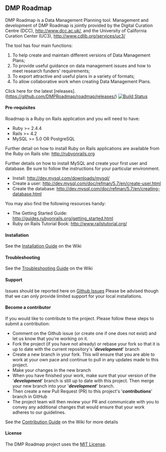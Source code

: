 ## DMP Roadmap

DMP Roadmap is a Data Management Planning tool. Management and development of DMP Roadmap is jointly provided by the Digital Curation Centre (DCC), http://www.dcc.ac.uk/, and the University of California Curation Center (UC3), http://www.cdlib.org/services/uc3/

The tool has four main functions:

1. To help create and maintain different versions of Data Management Plans;
2. To provide useful guidance on data management issues and how to meet research funders' requirements;
3. To export attractive and useful plans in a variety of formats;
4. To allow collaborative work when creating Data Management Plans.

Click here for the latest [releases].(https://github.com/DMPRoadmap/roadmap/releases/)
[![Build Status](https://travis-ci.org/DMPRoadmap/roadmap.svg)](https://travis-ci.org/DMPRoadmap/roadmap)

#### Pre-requisites
Roadmap is a Ruby on Rails application and you will need to have:
* Ruby >= 2.4.4
* Rails >= 4.2
* MySQL >= 5.0 OR PostgreSQL

Further detail on how to install Ruby on Rails applications are available from the Ruby on Rails site: http://rubyonrails.org

Further details on how to install MySQL and create your first user and database. Be sure to follow the instructions for your particular environment.
* Install: http://dev.mysql.com/downloads/mysql/
* Create a user: http://dev.mysql.com/doc/refman/5.7/en/create-user.html
* Create the database: http://dev.mysql.com/doc/refman/5.7/en/creating-database.html

You may also find the following resources handy:

* The Getting Started Guide: http://guides.rubyonrails.org/getting_started.html
* Ruby on Rails Tutorial Book: http://www.railstutorial.org/

#### Installation
See the [Installation Guide](https://github.com/DMPRoadmap/roadmap/wiki/Installation) on the Wiki

#### Troubleshooting
See the [Troubleshooting Guide](https://github.com/DMPRoadmap/roadmap/wiki/Troubleshooting) on the Wiki

#### Support
Issues should be reported here on [Github Issues](https://github.com/DMPRoadmap/roadmap/issues)
Please be advised though that we can only provide limited support for your local installations.

#### Become a contributor
If you would like to contribute to the project. Please follow these steps to submit a contribution:
* Comment on the Github issue (or create one if one does not exist) and let us know that you're working on it.
* Fork the project (if you have not already) or rebase your fork so that it is up to date with the current repository's '_**development**_' branch
* Create a new branch in your fork. This will ensure that you are able to work at your own pace and continue to pull in any updates made to this project.
* Make your changes in the new branch
* When you have finished your work, make sure that your version of the '_**development**_' branch is still up to date with this project. Then merge your new branch into your '_**development**_' branch.
* Then create a new Pull Request (PR) to this project's '_**contributions**_' branch in GitHub
* The project team will then review your PR and communicate with you to convey any additional changes that would ensure that your work adheres to our guidelines.

See the [Contribution Guide](https://github.com/DMPRoadmap/roadmap/wiki/Contributing) on the Wiki for more details

#### License
The DMP Roadmap project uses the <a href="./LICENSE.md">MIT License</a>.